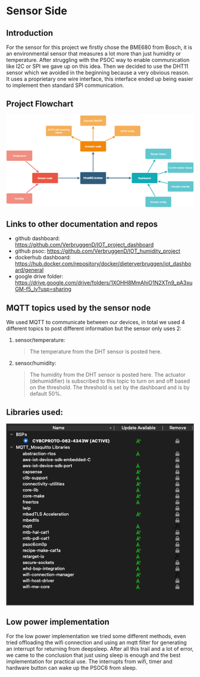 # Sensor Side
## Introduction
For the sensor for this project we firstly chose the BME680 from Bosch, it is an environmental sensor that measures a lot more than just humidity or temperature. After struggling with the PSOC way to enable communication like I2C or SPI we gave up on this idea. Then we decided to use the DHT11 sensor which we avoided in the beginning because a very obvious reason. It uses a proprietary one wire interface, this interface ended up being easier to implement then standard SPI communication.

## Project Flowchart
![Project overview in a Flowchart](Images/IOT_project_overview.png)

## Links to other documentation and repos
- github dashboard: https://github.com/VerbruggenD/IOT_project_dashboard
- github psoc: https://github.com/VerbruggenD/IOT_humidity_project
- dockerhub dashboard: https://hub.docker.com/repository/docker/dieterverbruggen/iot_dashboard/general
- google drive folder: https://drive.google.com/drive/folders/1XOHH8MmAhiO1N2XTn9_pA3xuGM-f5_lv?usp=sharing

## MQTT topics used by the sensor node
We used MQTT to communicate between our devices, in total we used 4 different topics to post different information but the sensor only uses 2:
1. sensor/temperature:

    >The temperature from the DHT sensor is posted here.

2. sensor/humidity:

    >The humidity from the DHT sensor is posted here. The actuator (dehumidifier) is subscribed to this topic to turn on and off based on the threshold.
    >The threshold is set by the dashboard and is by default 50%.

## Libraries used:
![Libraries used in this project](Images/Libraries_used.png)

## Low power implementation
For the low power implementation we tried some different methods, even tried offloading the wifi connection and using an mqtt filter for generating an interrupt for returning from deepsleep. After all this trail and a lot of error, we came to the conclusion that just using sleep is enough and the best implementation for practical use. The interrupts from wifi, timer and hardware button can wake up the PSOC6 from sleep.